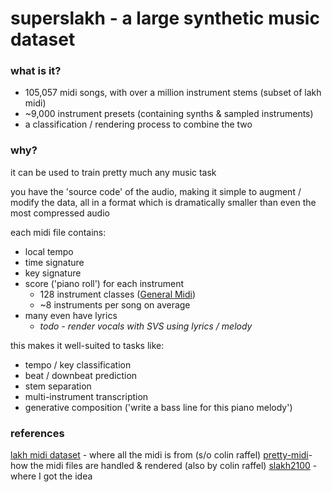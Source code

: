 # superslakh - a large synthetic music dataset

### what is it?
- 105,057 midi songs, with over a million instrument stems (subset of lakh midi)
- ~9,000 instrument presets (containing synths & sampled instruments)
- a classification / rendering process to combine the two

### why?
it can be used to train pretty much any music task

you have the 'source code' of the audio, making it simple to augment / modify the data, all in a format which is dramatically smaller than even the most compressed audio

each midi file contains:
- local tempo
- time signature
- key signature
- score ('piano roll') for each instrument
	- 128 instrument classes ([General Midi](https://en.wikipedia.org/wiki/General_MIDI))
	- ~8 instruments per song on average
- many even have lyrics
	- *todo - render vocals with SVS using lyrics / melody*

this makes it well-suited to tasks like:
- tempo / key classification
- beat / downbeat prediction
- stem separation
- multi-instrument transcription
- generative composition ('write a bass line for this piano melody')

### references
[lakh midi dataset](https://colinraffel.com/projects/lmd/) - where all the midi is from (s/o colin raffel)
[pretty-midi](https://github.com/craffel/pretty-midi)- how the midi files are handled & rendered (also by colin raffel)
[slakh2100](http://www.slakh.com/) - where I got the idea